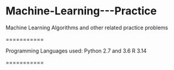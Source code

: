 # Machine-Learning---Practice
Machine Learning Algorithms and other related practice problems

===========

Programming Languages used:
Python 2.7 and 3.6
R 3.14

===========
